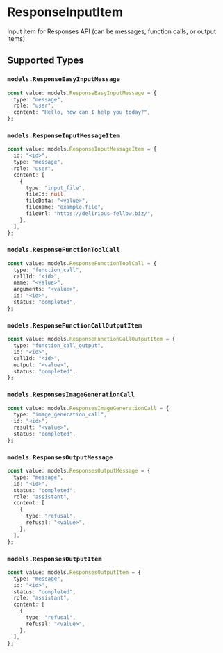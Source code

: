 # ResponseInputItem

Input item for Responses API (can be messages, function calls, or output items)


## Supported Types

### `models.ResponseEasyInputMessage`

```typescript
const value: models.ResponseEasyInputMessage = {
  type: "message",
  role: "user",
  content: "Hello, how can I help you today?",
};
```

### `models.ResponseInputMessageItem`

```typescript
const value: models.ResponseInputMessageItem = {
  id: "<id>",
  type: "message",
  role: "user",
  content: [
    {
      type: "input_file",
      fileId: null,
      fileData: "<value>",
      filename: "example.file",
      fileUrl: "https://delirious-fellow.biz/",
    },
  ],
};
```

### `models.ResponseFunctionToolCall`

```typescript
const value: models.ResponseFunctionToolCall = {
  type: "function_call",
  callId: "<id>",
  name: "<value>",
  arguments: "<value>",
  id: "<id>",
  status: "completed",
};
```

### `models.ResponseFunctionCallOutputItem`

```typescript
const value: models.ResponseFunctionCallOutputItem = {
  type: "function_call_output",
  id: "<id>",
  callId: "<id>",
  output: "<value>",
  status: "completed",
};
```

### `models.ResponsesImageGenerationCall`

```typescript
const value: models.ResponsesImageGenerationCall = {
  type: "image_generation_call",
  id: "<id>",
  result: "<value>",
  status: "completed",
};
```

### `models.ResponsesOutputMessage`

```typescript
const value: models.ResponsesOutputMessage = {
  type: "message",
  id: "<id>",
  status: "completed",
  role: "assistant",
  content: [
    {
      type: "refusal",
      refusal: "<value>",
    },
  ],
};
```

### `models.ResponsesOutputItem`

```typescript
const value: models.ResponsesOutputItem = {
  type: "message",
  id: "<id>",
  status: "completed",
  role: "assistant",
  content: [
    {
      type: "refusal",
      refusal: "<value>",
    },
  ],
};
```

